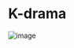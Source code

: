 # K-drama
![image](https://github.com/maducarval/K-drama/assets/90349352/7c5d2697-db6e-4ac7-863e-a18d1c1dd6e8)

